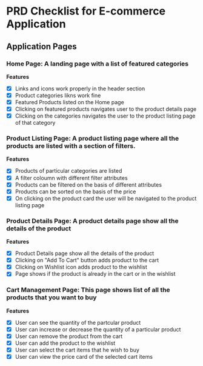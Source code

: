 # PRD Checklist for E-commerce Application
## Application Pages  
### Home Page: A landing page with a list of featured categories<br>
 **Features**<br>
 - [x] Links and icons work properly in the header section<br>
 - [x] Product categories likns work fine<br>
 - [x] Featured Products listed on the Home page<br>
 - [x] Clicking on featured products navigates user to the product details page<br>
 - [x] Clicking on the categories navigates the user to the product listing page of that category<br>
 ### Product Listing Page: A product listing page where all the products are listed with a section of filters.<br>
 **Features**<br>
 - [x] Products of particular categories are listed<br>
 - [x] A filter coloumn with different filter attributes<br>
 - [x] Products can be filtered on the basis of different attributes<br>
 - [x] Products can be sorted on the basis of the price<br>
 - [x] On clicking on the product card the user will be navigated to the product listing page<br>
 ### Product Details Page: A product details page show all the details of the product<br>
 **Features**<br>
 - [x] Product Details page show all the details of the product<br>
 - [x] Clicking on "Add To Cart" button adds product to the cart<br>
 - [x] Clicking on Wishlist icon adds product to the wishlist<br>
 - [x] Page shows if the product is already in the cart or in the wishlist<br>
 ### Cart Management Page: This page shows list of all the products that you want to buy<br>
 **Features**<br>
 - [x] User can see the quantity of the partcular product<br>
 - [x] User can increase or decrease the quantity of a particular product<br>
 - [x] User can remove the product from the cart<br>
 - [x] User can add the product to the wishlist<br>
 - [x] User can select the cart items that he wish to buy<br>
 - [x] User can view the price card of the selected cart items<br>
